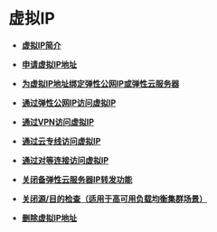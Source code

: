# 虚拟IP<a name="vpc_vip_0000"></a>

-   **[虚拟IP简介](虚拟IP简介.md)**  

-   **[申请虚拟IP地址](申请虚拟IP地址.md)**  

-   **[为虚拟IP地址绑定弹性公网IP或弹性云服务器](为虚拟IP地址绑定弹性公网IP或弹性云服务器.md)**  

-   **[通过弹性公网IP访问虚拟IP](通过弹性公网IP访问虚拟IP.md)**  

-   **[通过VPN访问虚拟IP](通过VPN访问虚拟IP.md)**  

-   **[通过云专线访问虚拟IP](通过云专线访问虚拟IP.md)**  

-   **[通过对等连接访问虚拟IP](通过对等连接访问虚拟IP.md)**  

-   **[关闭备弹性云服务器IP转发功能](关闭备弹性云服务器IP转发功能.md)**  

-   **[关闭源/目的检查（适用于高可用负载均衡集群场景）](关闭源-目的检查（适用于高可用负载均衡集群场景）.md)**  

-   **[删除虚拟IP地址](删除虚拟IP地址.md)**  


